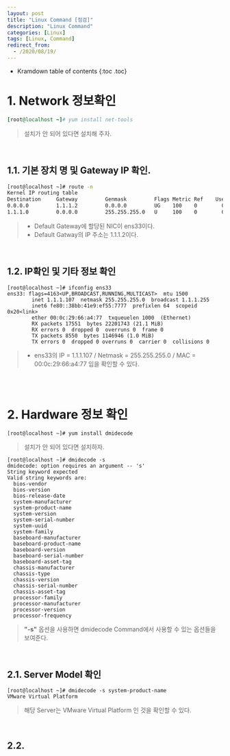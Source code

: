 ```yaml
---
layout: post
title: "Linux Command [점검]"
description: "Linux Command"
categories: [Linux]
tags: [Linux, Command]
redirect_from:
  - /2020/08/19/
---
```


* Kramdown table of contents
{:toc .toc}



# 1. Network 정보확인

~~~ruby
[root@localhost ~]# yum install net-tools
~~~
> 설치가 안 되어 있다면 설치해 주자.



<br>



## 1.1. 기본 장치 명 및 Gateway IP 확인.

~~~bash
[root@localhost ~]# route -n
Kernel IP routing table
Destination     Gateway         Genmask         Flags Metric Ref    Use Iface
0.0.0.0         1.1.1.2         0.0.0.0         UG    100    0        0 ens33
1.1.1.0         0.0.0.0         255.255.255.0   U     100    0        0 ens33
~~~
> - Default Gateway에 할당된 NIC이 ens33이다.
> - Default Gatway의 IP 주소는 1.1.1.2이다.



<br>




## 1.2. IP확인 및 기타 정보 확인

~~~ru
[root@localhost ~]# ifconfig ens33
ens33: flags=4163<UP,BROADCAST,RUNNING,MULTICAST>  mtu 1500
        inet 1.1.1.107  netmask 255.255.255.0  broadcast 1.1.1.255
        inet6 fe80::38bb:41e9:ef55:7777  prefixlen 64  scopeid 0x20<link>
        ether 00:0c:29:66:a4:77  txqueuelen 1000  (Ethernet)
        RX packets 17551  bytes 22201743 (21.1 MiB)
        RX errors 0  dropped 0  overruns 0  frame 0
        TX packets 8550  bytes 1146946 (1.0 MiB)
        TX errors 0  dropped 0 overruns 0  carrier 0  collisions 0
~~~
> - ens33의 IP = 1.1.1.107 / Netmask = 255.255.255.0 / MAC = 00:0c:29:66:a4:77 임을 확인할 수 있다.



<br><br>



# 2. Hardware 정보 확인

~~~ru
[root@localhost ~]# yum install dmidecode
~~~
> 설치가 안 되어 있다면 설치하자.

~~~ru
[root@localhost ~]# dmidecode -s
dmidecode: option requires an argument -- 's'
String keyword expected
Valid string keywords are:
  bios-vendor
  bios-version
  bios-release-date
  system-manufacturer
  system-product-name
  system-version
  system-serial-number
  system-uuid
  system-family
  baseboard-manufacturer
  baseboard-product-name
  baseboard-version
  baseboard-serial-number
  baseboard-asset-tag
  chassis-manufacturer
  chassis-type
  chassis-version
  chassis-serial-number
  chassis-asset-tag
  processor-family
  processor-manufacturer
  processor-version
  processor-frequency
~~~
> **"-s"** 옵션을 사용하면  dmidecode Command에서 사용할 수 있는 옵션들을 보여준다.



<br>



## 2.1. Server Model 확인

~~~ru
[root@localhost ~]# dmidecode -s system-product-name
VMware Virtual Platform
~~~
> 해당 Server는 VMware Virtual Platform 인 것을 확인할 수 있다.



<br>



## 2.2.  